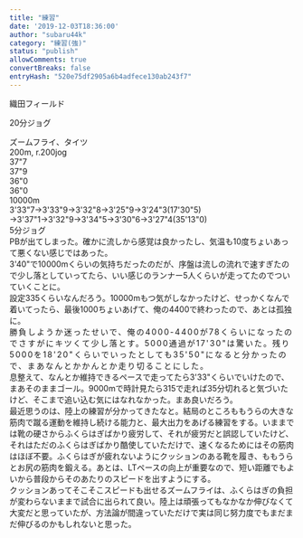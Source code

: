 ```yaml
---
title: "練習"
date: '2019-12-03T18:36:00'
author: "subaru44k"
category: "練習(強)"
status: "publish"
allowComments: true
convertBreaks: false
entryHash: "520e75df2905a6b4adfece130ab243f7"
---
```

織田フィールド<div>20分ジョグ</div><div>
</div><div>ズームフライ、タイツ</div><div>200m, r.200jog</div><div>37"7</div><div>37"9</div><div>36"0</div><div>36"0</div><div>
</div><div>10000m</div><div>3'33"7→3'33"9→3'32"8→3'25"9→3'24"3(17'30"5)</div><div>→3'37"1→3'32"9→3'34"5→3'30"6→3'27"4(35'13"0)</div><div>
</div><div>5分ジョグ</div><div>
</div><div>PBが出てしまった。確かに流しから感覚は良かったし、気温も10度ちょいあって悪くない感じではあった。</div><div>3'40"で10000mくらいの気持ちだったのだが、序盤は流しの流れで速すぎたので少し落としていってたら、いい感じのランナー5人くらいが走ってたのでついていくことに。</div><div>設定335くらいなんだろう。10000mもつ気がしなかったけど、せっかくなんで着いてったら、最後1000ちょいあげて、俺の4400で終わったので、あとは孤独に。</div><div><span style="letter-spacing: 0.13rem;">勝負しようか迷ったせいで、俺の4000-4400が78くらいになったのでさすがにキツくて少し落とす。5000通過が17'30"は驚いた。残り5000を18'20"くらいでいったとしても35'50"になると分かったので、まあなんとかかんとか走り切ることにした。</span>
</div><div>息整えて、なんとか維持できるペースで走ってたら3'33"くらいでいけたので、まあそのままゴール。9000mで時計見たら315で走れば35分切れると気づいたけど、そこまで追い込む気にはなれなかった。まあ良いだろう。</div><div>
</div><div>最近思うのは、陸上の練習が分かってきたなと。結局のところももうらの大きな筋肉で蹴る運動を維持し続ける能力と、最大出力をあげる練習をする。いままでは靴の硬さからふくらはぎばかり疲労して、それが疲労だと誤認していたけど、それはただのふくらはぎばかり酷使していただけで、速くなるためにはその筋肉はほぼ不要。ふくらはぎが疲れないようにクッションのある靴を履き、ももうらとお尻の筋肉を鍛える。あとは、LTペースの向上が重要なので、短い距離でもよいから普段からそのあたりのスピードを出すようにする。</div><div>クッションあってそこそこスピードも出せるズームフライは、ふくらはぎの負担が変わらないままで試合に出られて良い。陸上は頑張ってもなかなか伸びなくて大変だと思っていたが、方法論が間違っていただけで実は同じ努力度でもまだまだ伸びるのかもしれないと思った。</div>

